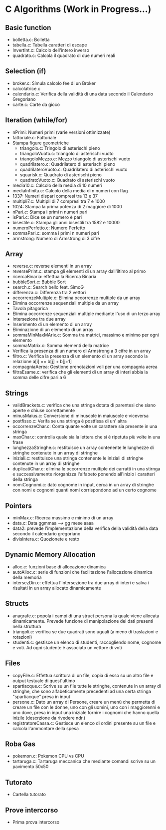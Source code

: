 # C Algorithms (Work in Progress...)
## Basic function
  - bolletta.c: Bolletta
  - tabella.c: Tabella caratteri di escape
  - InvertInt.c: Calcolo dell'intero inverso
  - quadrato.c: Calcola il quadrato di due numeri reali
  
## Selection (if)
  - broker.c: Simula calcolo fee di un Broker
  - calcolatrice.c
  - calendario.c: Verifica della validità di una data secondo il Calendario Gregoriano
  - carte.c: Carte da gioco

## Iteration (while/for)
  - nPrimi: Numeri primi (varie versioni ottimizzate)
  - fattoriale.c: Fattoriale
  - Stampa figure geometriche
    - triangolo.c: Tringolo di asterischi pieno
    - triangoloVuoto.c: triangolo di asterischi vuoto
    - triangoloMezzo.c: Mezzo triangolo di asterischi vuoto
    - quadrilatero.c: Quadrilatero di asterischi pieno
    - quadrilateroVuoto.c: Quadrilatero di asterischi vuoto
    - squarisk.c: Quadrato di asterischi pieno
    - quadratoVuoto.c: Quadrato di asterischi vuoto
  - media10.c: Calcolo della media di 10 numeri
  - mediaInfinita.c: Calcolo della media di n numeri con flag
  - 1337: Numeri dispari compresi tra 13 e 37
  - multipli7.c: Multipli di 7 compresi tra 7 e 1000
  - 1024: Stampa la prima potenza di 2 maggiore di 1000
  - nPari.c: Stampa i primi n numeri pari
  - isPari.c: Dice se un numero è pari
  - bisestile.c: Stampa gli anni bisestili tra 1582 e 10000
  - numeroPerfetto.c: Numero Perfetto
  - sommaPari.c: somma i primi n numeri pari
  - armstrong: Numero di Armstrong di 3 cifre
## Array
  - reverse.c: reverse elementi in un array
  - reversePrint.c: stampa gli elementi di un array dall'iltimo al primo
  - ricercaBinaria: effettua la Ricerca Binaria
  - bubbleSort.c: Bubble Sort
  - search.c: Search bello feat. SimoG
  - differenza.c: Differenza tra 2 vettori 
  - occorrenzeMultiple.c: Elimina occorrenze multiple da un array
  - Elimina occorrenze sequenziali multiple da un array
  - Tavola pitagorica
  - Elimina occorrenze sequenziali multiple mediante l'uso di un terzo array
  - Intersezione tra due array
  - Inserimento di un elemento di un array
  - Eliminazione di un elemento di un array
  - sommaMinMaxMArix.c: Somma tra matrici, massimo e minimo per ogni elemento
  - sommaMatrix.c: Somma elementi della matrice
  - Verifica la presenza di un numero di Armstrong a 3 cifre in un array
  - filtro.c: Verifica la presenza di un elemento di un array secondo la relazione a[i] == b[j] +     b[j+1]
  - compagniaAerea: Gestione prenotazioni voli per una compagnia aerea
  - filtraEsame.c: verifica che gli elementi di un array di interi abbia la somma delle cifre pari a 6
## Strings
  - validBrackets.c: verifica che una stringa dotata di parentesi che siano aperte e chiuse correttamente
  - minusMaius.c: Conversione di minuscole in maiuscole e viceversa
  - postfisso.c: Verifa se una stringa è postfissa di un' altra
  - occorrenzeChar.c: Conta quante volte un carattere sia presente in una stringa
  - maxChar.c: controlla quale sia la lettera che si è ripetuta più volte in una frase
  - lunghezzaStringhe.c: restituisce un array contenente le lunghezze di stringhe contenute in un array di stringhe
  - iniziali.c: restituisce una stringa contenente le iniziali di stringhe contenute in un array di stringhe
  - duplicatiChar.c: elimina le occorrenze multiple dei carratti in una stirnga e successivamente riorganizza l'alfabeto ponendo all'inizio i caratteri della stringa
  - nomiCognomi.c: dato cognome in input, cerca in un array di stringhe con nomi e cognomi quanti nomi corrispondono ad un certo cognome 
## Pointers
  - minMax.c: Ricerca massimo e minimo di un array
  - data.c: Data ggmmaa --> gg mese aaaa
  - data2: prevede l'implementazione della verifica della validità della data secondo il calendario gregoriano
  - divisIntera.c: Quozionete e resto
## Dynamic Memory Allocation
  - alloc.c: funzioni base di allocazione dinamica
  - autoAlloc.c: serie di funzioni che facilitazione l'allocazione dinamica della memoria
  - intersezDin.c: effettua l'intersezione tra due array di interi e salva i risultati in un array allocato dinamicamente
## Structs
  - anagrafe.c: popola i campi di una struct persona la quale viene allocata dinamicamente. Prevede funzione di manipolazione dei dati presenti nella struttura
  - triangoli.c: verifica se due quadrati sono uguali (a meno di traslazioni e rotazioni)
  - studenti.c: gestisce un elenco di studenti, raccogliendo nome, cognome e voti. Ad ogni studente è associato un vettore di voti
## Files
  - copyFile.c: Effettua scrittura di un file, copia di esso su un altro file e output testuale di quest'ultimo
  - spartiacque.c: Scrive su un file tutte le stringhe, contenute in un array di stringhe, che sono alfabeticamente precedenti ad una certa stringa "spartiacque" presa in input
  - persone.c: Dato un array di Persone, creare un menù che permetta di creare un file con le donne, uno con gli uomini, uno con i maggiorenni e uno dove, presa in input una iniziale fornire i cognomi che hanno quella inizile (descrzione da rivedere ndr.)
  - registratoreCassa.c: Gestisce un elenco di ordini presente su un file e calcola l'ammontare della spesa 
## Roba Gas
  - pokemon.c: Pokemon CPU vs CPU
  - tartaruga.c: Tartaruga meccanica che mediante comandi scrive su un pavimento 50x50
## Tutorato
  - Cartella tutorato
## Prove intercorso
  - Prima prova intercorso
